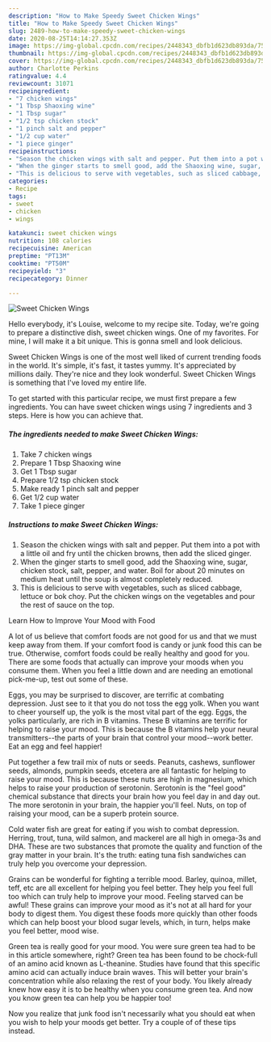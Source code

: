 ```yaml
---
description: "How to Make Speedy Sweet Chicken Wings"
title: "How to Make Speedy Sweet Chicken Wings"
slug: 2489-how-to-make-speedy-sweet-chicken-wings
date: 2020-08-25T14:14:27.353Z
image: https://img-global.cpcdn.com/recipes/2448343_dbfb1d623db893da/751x532cq70/sweet-chicken-wings-recipe-main-photo.jpg
thumbnail: https://img-global.cpcdn.com/recipes/2448343_dbfb1d623db893da/751x532cq70/sweet-chicken-wings-recipe-main-photo.jpg
cover: https://img-global.cpcdn.com/recipes/2448343_dbfb1d623db893da/751x532cq70/sweet-chicken-wings-recipe-main-photo.jpg
author: Charlotte Perkins
ratingvalue: 4.4
reviewcount: 31071
recipeingredient:
- "7 chicken wings"
- "1 Tbsp Shaoxing wine"
- "1 Tbsp sugar"
- "1/2 tsp chicken stock"
- "1 pinch salt and pepper"
- "1/2 cup water"
- "1 piece ginger"
recipeinstructions:
- "Season the chicken wings with salt and pepper. Put them into a pot with a little oil and fry until the chicken browns, then add the sliced ginger."
- "When the ginger starts to smell good, add the Shaoxing wine, sugar, chicken stock, salt, pepper, and water. Boil for about 20 minutes on medium heat until the soup is almost completely reduced."
- "This is delicious to serve with vegetables, such as sliced cabbage, lettuce or bok choy. Put the chicken wings on the vegetables and pour the rest of sauce on the top."
categories:
- Recipe
tags:
- sweet
- chicken
- wings

katakunci: sweet chicken wings 
nutrition: 108 calories
recipecuisine: American
preptime: "PT13M"
cooktime: "PT50M"
recipeyield: "3"
recipecategory: Dinner

---
```



![Sweet Chicken Wings](https://img-global.cpcdn.com/recipes/2448343_dbfb1d623db893da/751x532cq70/sweet-chicken-wings-recipe-main-photo.jpg)

Hello everybody, it's Louise, welcome to my recipe site. Today, we're going to prepare a distinctive dish, sweet chicken wings. One of my favorites. For mine, I will make it a bit unique. This is gonna smell and look delicious.

Sweet Chicken Wings is one of the most well liked of current trending foods in the world. It's simple, it's fast, it tastes yummy. It's appreciated by millions daily. They're nice and they look wonderful. Sweet Chicken Wings is something that I've loved my entire life.




To get started with this particular recipe, we must first prepare a few ingredients. You can have sweet chicken wings using 7 ingredients and 3 steps. Here is how you can achieve that.

<!--inarticleads1-->

##### The ingredients needed to make Sweet Chicken Wings:

1. Take 7 chicken wings
1. Prepare 1 Tbsp Shaoxing wine
1. Get 1 Tbsp sugar
1. Prepare 1/2 tsp chicken stock
1. Make ready 1 pinch salt and pepper
1. Get 1/2 cup water
1. Take 1 piece ginger




<!--inarticleads2-->

##### Instructions to make Sweet Chicken Wings:

1. Season the chicken wings with salt and pepper. Put them into a pot with a little oil and fry until the chicken browns, then add the sliced ginger.
1. When the ginger starts to smell good, add the Shaoxing wine, sugar, chicken stock, salt, pepper, and water. Boil for about 20 minutes on medium heat until the soup is almost completely reduced.
1. This is delicious to serve with vegetables, such as sliced cabbage, lettuce or bok choy. Put the chicken wings on the vegetables and pour the rest of sauce on the top.




Learn How to Improve Your Mood with Food


A lot of us believe that comfort foods are not good for us and that we must keep away from them. If your comfort food is candy or junk food this can be true. Otherwise, comfort foods could be really healthy and good for you. There are some foods that actually can improve your moods when you consume them. When you feel a little down and are needing an emotional pick-me-up, test out some of these.

Eggs, you may be surprised to discover, are terrific at combating depression. Just see to it that you do not toss the egg yolk. When you want to cheer yourself up, the yolk is the most vital part of the egg. Eggs, the yolks particularly, are rich in B vitamins. These B vitamins are terrific for helping to raise your mood. This is because the B vitamins help your neural transmitters--the parts of your brain that control your mood--work better. Eat an egg and feel happier!

Put together a few trail mix of nuts or seeds. Peanuts, cashews, sunflower seeds, almonds, pumpkin seeds, etcetera are all fantastic for helping to raise your mood. This is because these nuts are high in magnesium, which helps to raise your production of serotonin. Serotonin is the "feel good" chemical substance that directs your brain how you feel day in and day out. The more serotonin in your brain, the happier you'll feel. Nuts, on top of raising your mood, can be a superb protein source.

Cold water fish are great for eating if you wish to combat depression. Herring, trout, tuna, wild salmon, and mackerel are all high in omega-3s and DHA. These are two substances that promote the quality and function of the gray matter in your brain. It's the truth: eating tuna fish sandwiches can truly help you overcome your depression. 

Grains can be wonderful for fighting a terrible mood. Barley, quinoa, millet, teff, etc are all excellent for helping you feel better. They help you feel full too which can truly help to improve your mood. Feeling starved can be awful! These grains can improve your mood as it's not at all hard for your body to digest them. You digest these foods more quickly than other foods which can help boost your blood sugar levels, which, in turn, helps make you feel better, mood wise.

Green tea is really good for your mood. You were sure green tea had to be in this article somewhere, right? Green tea has been found to be chock-full of an amino acid known as L-theanine. Studies have found that this specific amino acid can actually induce brain waves. This will better your brain's concentration while also relaxing the rest of your body. You likely already knew how easy it is to be healthy when you consume green tea. And now you know green tea can help you be happier too!

Now you realize that junk food isn't necessarily what you should eat when you wish to help your moods get better. Try  a  couple of  of  these  tips  instead.

